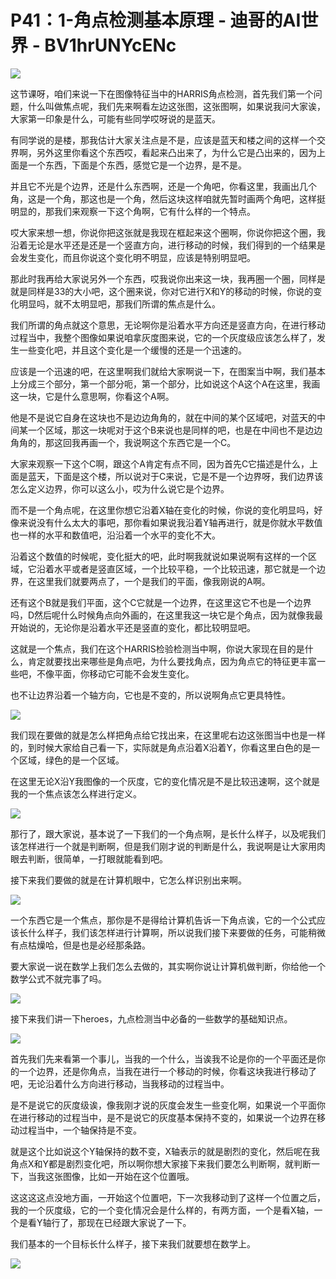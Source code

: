# P41：1-角点检测基本原理 - 迪哥的AI世界 - BV1hrUNYcENc

![](img/57a39580e847cd721cd417531f344b25_0.png)

这节课呀，咱们来说一下在图像特征当中的HARRIS角点检测，首先我们第一个问题，什么叫做焦点呢，我们先来啊看左边这张图，这张图啊，如果说我问大家诶，大家第一印象是什么，可能有些同学哎呀说的是蓝天。

有同学说的是楼，那我估计大家关注点是不是，应该是蓝天和楼之间的这样一个交界啊，另外这里你看这个东西哎，看起来凸出来了，为什么它是凸出来的，因为上面是一个东西，下面是个东西，感觉它是一个边界，是不是。

并且它不光是个边界，还是什么东西啊，还是一个角吧，你看这里，我画出几个角，这是一个角，那这也是一个角，然后这块这样咱就先暂时画两个角吧，这样挺明显的，那我们来观察一下这个角啊，它有什么样的一个特点。

哎大家来想一想，你说你把这张就是我现在框起来这个圈啊，你说你把这个圈，我沿着无论是水平还是还是一个竖直方向，进行移动的时候，我们得到的一个结果是会发生变化，而且你说这个变化明不明显，应该是特别明显吧。

那此时我再给大家说另外一个东西，哎我说你出来这一块，我再圈一个圈，同样是就是同样是33的大小吧，这个圈来说，你对它进行X和Y的移动的时候，你说的变化明显吗，就不太明显吧，那我们所谓的焦点是什么。

我们所谓的角点就这个意思，无论啊你是沿着水平方向还是竖直方向，在进行移动过程当中，我整个图像如果说咱拿灰度图来说，它的一个灰度级应该怎么样了，发生一些变化吧，并且这个变化是一个缓慢的还是一个迅速的。

应该是一个迅速的吧，在这里啊我们就给大家啊说一下，在图案当中啊，我们基本上分成三个部分，第一个部分呃，第一个部分，比如说这个A这个A在这里，我画这一块，它是什么意思啊，你看这个A啊。

他是不是说它自身在这块也不是边边角角的，就在中间的某个区域吧，对蓝天的中间某一个区域，那这一块呢对于这个B来说也是同样的吧，也是在中间也不是边边角角的，那这回我再画一个，我说啊这个东西它是一个C。

大家来观察一下这个C啊，跟这个A肯定有点不同，因为首先C它描述是什么，上面是蓝天，下面是这个楼，所以说对于C来说，它是不是一个边界呀，我们边界该怎么定义边界，你可以这么小，哎为什么说它是个边界。

而不是一个角点呢，在这里你想它沿着X轴在变化的时候，你说的变化明显吗，好像来说没有什么太大的事吧，那你看如果说我沿着Y轴再进行，就是你就水平数值也一样的水平和数值吧，沿沿着一个水平的变化不大。

沿着这个数值的时候呢，变化挺大的吧，此时啊我就说如果说啊有这样的一个区域，它沿着水平或者是竖直区域，一个比较平稳，一个比较迅速，那它就是一个边界，在这里我们就要两点了，一个是我们的平面，像我刚说的A啊。

还有这个B就是我们平面，这个C它就是一个边界，在这里这它不也是一个边界吗，D然后呢什么时候角点向外画的，在这里我这一块它是个角点，因为就像我最开始说的，无论你是沿着水平还是竖直的变化，都比较明显吧。

这就是一个焦点，我们在这个HARRIS检验检测当中啊，你说大家现在目的是什么，肯定就要找出来哪些是角点吧，为什么要找角点，因为角点它的特征更丰富一些吧，不像平面，你移动它可能不会发生变化。

也不让边界沿着一个轴方向，它也是不变的，所以说啊角点它更具特性。

![](img/57a39580e847cd721cd417531f344b25_2.png)

我们现在要做的就是怎么样把角点给它找出来，在这里呢右边这张图当中也是一样的，到时候大家给自己看一下，实际就是角点沿着X沿着Y，你看这里白色的是一个区域，绿色的是一个区域。

在这里无论X沿Y我图像的一个灰度，它的变化情况是不是比较迅速啊，这个就是我的一个焦点该怎么样进行定义。



![](img/57a39580e847cd721cd417531f344b25_4.png)

那行了，跟大家说，基本说了一下我们的一个角点啊，是长什么样子，以及呢我们该怎样进行一个就是判断啊，但是我们刚才说的判断是什么，我说啊是让大家用肉眼去判断，很简单，一打眼就能看到吧。

接下来我们要做的就是在计算机眼中，它怎么样识别出来啊。

![](img/57a39580e847cd721cd417531f344b25_6.png)

一个东西它是一个焦点，那你是不是得给计算机告诉一下角点诶，它的一个公式应该长什么样子，我们该怎样进行计算啊，所以说我们接下来要做的任务，可能稍微有点枯燥哈，但是也是必经那条路。

要大家说一说在数学上我们怎么去做的，其实啊你说让计算机做判断，你给他一个数学公式不就完事了吗。

![](img/57a39580e847cd721cd417531f344b25_8.png)

接下来我们讲一下heroes，九点检测当中必备的一些数学的基础知识点。

![](img/57a39580e847cd721cd417531f344b25_10.png)

首先我们先来看第一个事儿，当我的一个什么，当诶我不论是你的一个平面还是你的一个边界，还是你角点，当我在进行一个移动的时候，你看这块我进行移动了吧，无论沿着什么方向进行移动，当我移动的过程当中。

是不是说它的灰度级诶，像我刚才说的灰度会发生一些变化啊，如果说一个平面你在进行移动的过程当中，是不是说它的灰度基本保持不变的，如果说一个边界在移动过程当中，一个轴保持是不变。

就是这个比如说这个Y轴保持的数不变，X轴表示的就是剧烈的变化，然后呢在我角点X和Y都是剧烈变化吧，所以啊你想大家接下来我们要怎么判断啊，就判断一下，当我这张图像，比如一开始在这个位置哦。

这这这这点没地方画，一开始这个位置吧，下一次我移动到了这样一个位置之后，我的一个灰度级，它的一个变化情况会是什么样的，有两方面，一个是看X轴，一个是看Y轴行了，那现在已经跟大家说了一下。

我们基本的一个目标长什么样子，接下来我们就要想在数学上。

![](img/57a39580e847cd721cd417531f344b25_12.png)
